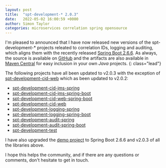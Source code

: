 ```yaml
---
layout: post
title:  "spt-development-* 2.0.3"
date:   2022-05-02 16:00:59 +0000
author: Simon Taylor
categories: microservices correlation spring opensource
---
```

I'm pleased to announced that I have now released new versions of the spt-development-* projects releated to correlation IDs, logging and auditing, 
which aligns them with the recently released [Spring Boot 2.6.6](https://spring.io/blog/2022/03/31/spring-boot-2-6-6-available-now). As always, 
the source is available on [GitHub](https://github.com/spt-development) and the artifacts are also available in 
[Maven Central](https://mvnrepository.com/artifact/com.spt-development) for easy inclusion in your own <em>Java</em> projects.
{: class="lead"}

The following projects have all been updated to v2.0.3 with the exception of [spt-development-cid-web](https://github.com/spt-development/spt-development-cid-web)
which as been updated to v2.0.2:

* [spt-development-cid-jms-spring](https://github.com/spt-development/spt-development-cid-jms-spring)
* [spt-development-cid-jms-spring-boot](https://github.com/spt-development/spt-development-cid-jms-spring-boot)
* [spt-development-cid-web-spring-boot](https://github.com/spt-development/spt-development-cid-web-spring-boot)
* [spt-development-cid-web](https://github.com/spt-development/spt-development-cid-web)
* [spt-development-logging-spring](https://github.com/spt-development/spt-development-logging-spring)
* [spt-development-logging-spring-boot](https://github.com/spt-development/spt-development-logging-spring-boot)
* [spt-development-audit-spring](https://github.com/spt-development/spt-development-audit-spring)
* [spt-development-audit-spring-boot](https://github.com/spt-development/spt-development-audit-spring-boot)
* [spt-development-test](https://github.com/spt-development/spt-development-test)

I have also upgraded the [demo project](https://github.com/spt-development/spt-development-demo) to Spring Boot 2.6.6 and v2.0.3 of all the libraries above.

I hope this helps the community, and if there are any questions or comments, don't hesitate to get in touch.

